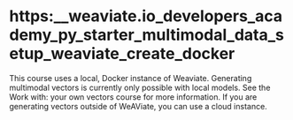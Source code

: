# https:\_\_weaviate.io_developers_academy_py_starter_multimodal_data_setup_weaviate_create_docker

This course uses a local, Docker instance of Weaviate. Generating multimodal vectors is currently only possible with local models. See the Work with: your own vectors course for more information. If you are generating vectors outside of WeAViate, you can use a cloud instance.
